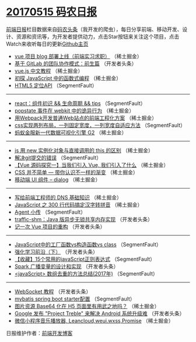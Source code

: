 # [20170515 码农日报](15.md)

[前端日报](https://qdkfweb.cn/c/news)栏目数据来自[码农头条](https://toutiao.qdkfweb.cn/)（我开发的爬虫），每日分享前端、移动开发、设计、资源和资讯等，为开发者提供动力，点击Star按钮来关注这个项目，点击Watch来收听每日的更新[Github主页](https://github.com/kujian/frontendDaily)
* [vue 项目 blog 部署上线（前端实习求职）](https://toutiao.qdkfweb.cn/38060.html) （稀土掘金）
* [基于 GitLab 的团队协作模式：前生篇](https://toutiao.qdkfweb.cn/38124.html) （开发者头条）
* [vue.js 中文教程](https://toutiao.qdkfweb.cn/38064.html) （稀土掘金）
* [初探 JavaScript 中的函数式编程](https://toutiao.qdkfweb.cn/38063.html) （稀土掘金）
* [HTML5 定位API](https://toutiao.qdkfweb.cn/38102.html) （SegmentFault）

***
* [react：组件初识 &amp;&amp; 生命周期 &amp;&amp; tips](https://toutiao.qdkfweb.cn/38103.html) （SegmentFault）
* [popstate 事件在 webkit 中的诡异行为](https://toutiao.qdkfweb.cn/38065.html) （稀土掘金）
* [用Webpack开发普通Web站点的前端工程化方案](https://toutiao.qdkfweb.cn/38067.html) （稀土掘金）
* [css实现两列布局，一列固定宽度，一列宽度自适应方法](https://toutiao.qdkfweb.cn/38098.html) （SegmentFault）
* [蚂蚁金服新一代数据可视化引擎 G2](https://toutiao.qdkfweb.cn/38062.html) （稀土掘金）

***
* [js 用 new 实例化对象与直接调用的 this 的区别](https://toutiao.qdkfweb.cn/38052.html) （稀土掘金）
* [解决git提交的错误](https://toutiao.qdkfweb.cn/38101.html) （SegmentFault）
* [【Vue 源码探究一】当我们引入 Vue, 我们引入了什么](https://toutiao.qdkfweb.cn/38053.html) （稀土掘金）
* [CSS 并不简单 &#8212; 带你认识不一样的渐变](https://toutiao.qdkfweb.cn/38055.html) （稀土掘金）
* [移动端 UI 组件 &#8211; dialog](https://toutiao.qdkfweb.cn/38066.html) （稀土掘金）

***
* [写给前端工程师的 DNS 基础知识](https://toutiao.qdkfweb.cn/38056.html) （稀土掘金）
* [JavaScript 之 300 行代码搞定汉字转拼音](https://toutiao.qdkfweb.cn/38057.html) （稀土掘金）
* [Agent 小传](https://toutiao.qdkfweb.cn/38100.html) （SegmentFault）
* [traffic-shm：Java 版异步无锁共享内存实现](https://toutiao.qdkfweb.cn/38123.html) （开发者头条）
* [记一次 Vue 项目的重构](https://toutiao.qdkfweb.cn/38113.html) （开发者头条）

***
* [JavaScript中的工厂函数vs构造函数vs class](https://toutiao.qdkfweb.cn/38092.html) （SegmentFault）
* [强化学习前沿（下）](https://toutiao.qdkfweb.cn/38125.html) （开发者头条）
* [【收藏】15个常用的javaScript正则表达式](https://toutiao.qdkfweb.cn/38094.html) （SegmentFault）
* [Spark 广播变量的设计和实现](https://toutiao.qdkfweb.cn/38126.html) （开发者头条）
* [&lt;javaScript&gt; 数组去重的方法总结(2017年)](https://toutiao.qdkfweb.cn/38096.html) （SegmentFault）

***
* [WebSocket 教程](https://toutiao.qdkfweb.cn/38107.html) （开发者头条）
* [mybatis spring boot starter配置](https://toutiao.qdkfweb.cn/38099.html) （SegmentFault）
* [图片资源 Base64 化在 H5 页面里有用武之地吗？](https://toutiao.qdkfweb.cn/38051.html) （稀土掘金）
* [Google 发布 &quot;Project Treble&quot; 来解决 Android 系统升级难](https://toutiao.qdkfweb.cn/38122.html) （开发者头条）
* [微信小程序音乐播放器, Leancloud,weui.wxss,Promise](https://toutiao.qdkfweb.cn/38058.html) （稀土掘金）

日报维护作者：[前端开发博客](https://qdkfweb.cn/) 